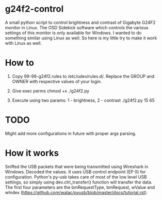 # g24f2-control
A small python script to control brightness and contrast of Gigabyte G24F2 monitor in Linux. The OSD Sidekick software which controls the various settings of this monitor is only available for Windows. I wanted to do something similar using Linux as well. So here is my little try to make it work with Linux as well.

# How to
1. Copy 99-99-g24f2.rules to /etc/udev/rules.d/. Replace the GROUP and OWNER with respective values of your login. 

2. Give exec perms
chmod +x ./g24f2.py

3. Execute using two params: 1 - brightness, 2 - contrast
./g24f2.py 15 65

# TODO
Might add more configurations in future with proper args parsing.

# How it works
Sniffed the USB packets that were being transmitted using Wireshark in Windows. Decoded the values. It uses USB control endpoint (EP 0) for configuration. Python's py-usb takes care of most of the low level USB settings, so simply using dev.ctrl_transfer() function will transfer the data. The first four parameters are the bmRequestType, bmRequest, wValue and wIndex (https://github.com/walac/pyusb/blob/master/docs/tutorial.rst).
